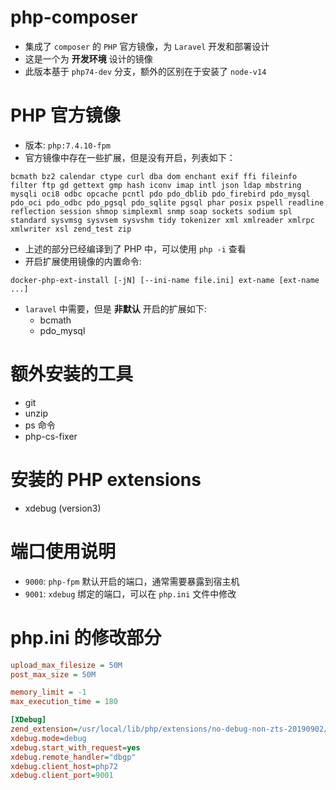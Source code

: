 # php-composer

-   集成了 `composer` 的 `PHP` 官方镜像，为 `Laravel` 开发和部署设计
-   这是一个为 **开发环境** 设计的镜像
-   此版本基于 `php74-dev` 分支，额外的区别在于安装了 `node-v14`

# PHP 官方镜像

-   版本: `php:7.4.10-fpm`
-   官方镜像中存在一些扩展，但是没有开启，列表如下：

```
bcmath bz2 calendar ctype curl dba dom enchant exif ffi fileinfo filter ftp gd gettext gmp hash iconv imap intl json ldap mbstring mysqli oci8 odbc opcache pcntl pdo pdo_dblib pdo_firebird pdo_mysql pdo_oci pdo_odbc pdo_pgsql pdo_sqlite pgsql phar posix pspell readline reflection session shmop simplexml snmp soap sockets sodium spl standard sysvmsg sysvsem sysvshm tidy tokenizer xml xmlreader xmlrpc xmlwriter xsl zend_test zip
```

-   上述的部分已经编译到了 PHP 中，可以使用 `php -i` 查看
-   开启扩展使用镜像的内置命令:

```shell
docker-php-ext-install [-jN] [--ini-name file.ini] ext-name [ext-name ...]
```

-   `laravel` 中需要，但是 **非默认** 开启的扩展如下:
    -   bcmath
    -   pdo_mysql

# 额外安装的工具

-   git
-   unzip
-   ps 命令
-   php-cs-fixer

# 安装的 PHP extensions

-   xdebug (version3)

# 端口使用说明

-   `9000`: `php-fpm` 默认开启的端口，通常需要暴露到宿主机
-   `9001`: `xdebug` 绑定的端口，可以在 `php.ini` 文件中修改

# php.ini 的修改部分

```ini
upload_max_filesize = 50M
post_max_size = 50M

memory_limit = -1
max_execution_time = 180

[XDebug]
zend_extension=/usr/local/lib/php/extensions/no-debug-non-zts-20190902/xdebug.so
xdebug.mode=debug
xdebug.start_with_request=yes
xdebug.remote_handler="dbgp"
xdebug.client_host=php72
xdebug.client_port=9001

```
